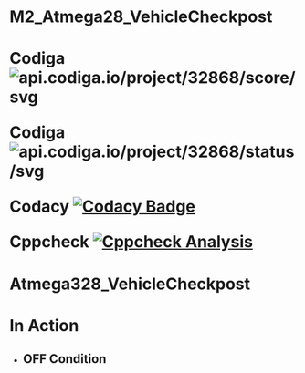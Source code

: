 # M2_Atmega28_VehicleCheckpost
<h1>

Codiga ![api.codiga.io/project/32868/score/svg](https://api.codiga.io/project/32868/score/svg) 
  
Codiga ![api.codiga.io/project/32868/status/svg](https://api.codiga.io/project/32868/status/svg)

Codacy [![Codacy Badge](https://app.codacy.com/project/badge/Grade/e917acfe4c8b4353a38b38a0bd13a32c)](https://www.codacy.com/gh/sailesh10439/M2_VehicleCheckpost/dashboard?utm_source=github.com&amp;utm_medium=referral&amp;utm_content=sailesh10439/M2_VehicleCheckpost&amp;utm_campaign=Badge_Grade)

Cppcheck [![Cppcheck Analysis](https://github.com/sailesh10439/M2_VehicleCheckpost/actions/workflows/Cppcheck_Analyse.yml/badge.svg)](https://github.com/sailesh10439/M2_VehicleCheckpost/actions/workflows/Cppcheck_Analyse.yml)

</h1>


<h1> Atmega328_VehicleCheckpost </h1>

<h1> In Action </h1>

 - <h2> OFF Condition </h2>
    
    

